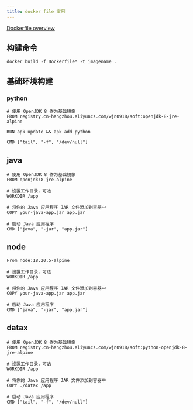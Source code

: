 ```yaml
---
title: docker file 案例 
---
```


[Dockerfile overview](https://docs.docker.com/build/concepts/dockerfile/)

## 构建命令
```
docker build -f Dockerfile* -t imagename .
```


## 基础环境构建

### python
```
# 使用 OpenJDK 8 作为基础镜像
FROM registry.cn-hangzhou.aliyuncs.com/wjn0918/soft:openjdk-8-jre-alpine

RUN apk update && apk add python

CMD ["tail", "-f", "/dev/null"]

```

## java

```
# 使用 OpenJDK 8 作为基础镜像
FROM openjdk:8-jre-alpine

# 设置工作目录，可选
WORKDIR /app

# 将你的 Java 应用程序 JAR 文件添加到容器中
COPY your-java-app.jar app.jar

# 启动 Java 应用程序
CMD ["java", "-jar", "app.jar"]

```

## node

```
From node:18.20.5-alpine

# 设置工作目录，可选
WORKDIR /app

# 将你的 Java 应用程序 JAR 文件添加到容器中
COPY your-java-app.jar app.jar

# 启动 Java 应用程序
CMD ["java", "-jar", "app.jar"]

```



## datax


```
# 使用 OpenJDK 8 作为基础镜像
FROM registry.cn-hangzhou.aliyuncs.com/wjn0918/soft:python-openjdk-8-jre-alpine

# 设置工作目录，可选
WORKDIR /app

# 将你的 Java 应用程序 JAR 文件添加到容器中
COPY ./datax /app

# 启动 Java 应用程序
CMD ["tail", "-f", "/dev/null"]

```
